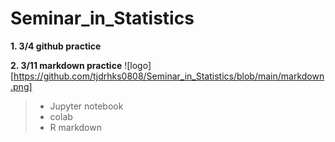 # Seminar_in_Statistics

__1. 3/4 github practice__

__2. 3/11 markdown practice__
![logo][https://github.com/tjdrhks0808/Seminar_in_Statistics/blob/main/markdown.png]
   > - Jupyter notebook
   > - colab
   > - R markdown

